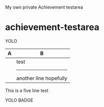 My own private Achievement testarea

# achievement-testarea

YOLO

| A | B |
| --- | --- |
|| test<hr>another line hopefully |

This
is
a
five line
test

YOLO BADGE
